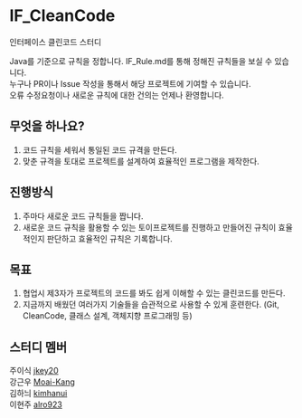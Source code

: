 # IF_CleanCode
인터페이스 클린코드 스터디

Java를 기준으로 규칙을 정합니다.
IF_Rule.md를 통해 정해진 규칙들을 보실 수 있습니다.  
누구나 PR이나 Issue 작성을 통해서 해당 프로젝트에 기여할 수 있습니다.  
오류 수정요청이나 새로운 규칙에 대한 건의는 언제나 환영합니다. 


무엇을 하나요?
----------------
1. 코드 규칙을 세워서 통일된 코드 규격을 만든다.
2. 맞춘 규격을 토대로 프로젝트를 설계하여 효율적인 프로그램을 제작한다.

진행방식
-----------
1. 주마다 새로운 코드 규칙들을 짭니다.
2. 새로운 코드 규칙을 활용할 수 있는 토이프로젝트를 진행하고 만들어진 규칙이 효율적인지 판단하고 효율적인 규칙은 기록합니다.

목표
----
1. 협업시 제3자가 프로젝트의 코드를 봐도 쉽게 이해할 수 있는 클린코드를 만든다.
2. 지금까지 배웠던 여러가지 기술들을 습관적으로 사용할 수 있게 훈련한다. (Git, CleanCode, 클래스 설계, 객체지향 프로그래밍 등)


스터디 멤버
-------------
주이식  [jkey20](https://github.com/jkey20)  
강근우  [Moai-Kang](https://github.com/Moai-Kang)  
김하늬  [kimhanui](https://github.com/kimhanui)  
이현주  [alro923](https://github.com/alro923)  
